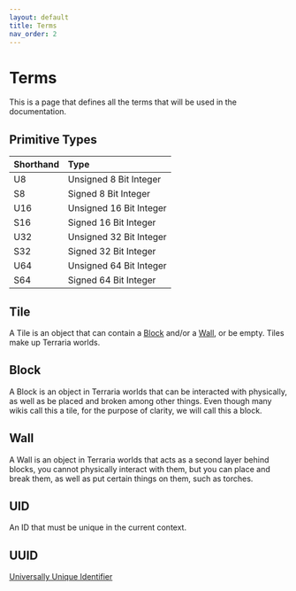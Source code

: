 ```yaml
---
layout: default
title: Terms
nav_order: 2
---
```


# Terms
This is a page that defines all the terms that will be used in the documentation.

## Primitive Types

| Shorthand | Type                    |
|:----------|:------------------------|
| U8        | Unsigned 8 Bit Integer  |
| S8        | Signed 8 Bit Integer    |
| U16       | Unsigned 16 Bit Integer |
| S16       | Signed 16 Bit Integer   |
| U32       | Unsigned 32 Bit Integer |
| S32       | Signed 32 Bit Integer   |
| U64       | Unsigned 64 Bit Integer |
| S64       | Signed 64 Bit Integer   |

## Tile
A Tile is an object that can contain a <a href="#block">Block</a> and/or a <a href="#wall">Wall</a>, or be empty. Tiles make up Terraria worlds.

## Block
A Block is an object in Terraria worlds that can be interacted with physically, as well as be placed and broken among other things. Even though many wikis call this a tile, for the purpose of clarity, we will call this a block.

## Wall
A Wall is an object in Terraria worlds that acts as a second layer behind blocks, you cannot physically interact with them, but you can place and break them, as well as put certain things on them, such as torches.

## UID
An ID that must be unique in the current context.

## UUID
<a href="https://en.wikipedia.org/wiki/Universally_unique_identifier">Universally Unique Identifier</a>